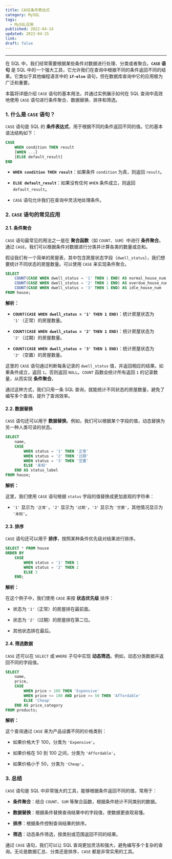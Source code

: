 ```yaml
---
title: CASE条件表达式
category: MySQL
tags:
  - MySQL应用
published: 2022-04-14
updated: 2022-04-15
link:
draft: false
---
```

---

在 SQL 中，我们经常需要根据某些条件对数据进行处理、分类或者聚合。**`CASE` 语句** 是 SQL 中的一个强大工具，它允许我们在查询中根据不同的条件返回不同的结果。它类似于其他编程语言中的 **`if-else`** 语句，但在数据库查询中它的应用极为广泛和重要。

本篇将详细介绍 `CASE` 语句的基本用法，并通过实例展示如何在 SQL 查询中高效地使用 `CASE` 语句进行条件聚合、数据替换、排序和筛选。

### 1. 什么是 `CASE` 语句？

`CASE` 语句是 SQL 的 **条件表达式**，用于根据不同的条件返回不同的值。它的基本语法结构如下：

```sql
CASE 
    WHEN condition THEN result 
    [WHEN ...] 
    [ELSE default_result] 
END
```

- **`WHEN condition THEN result`**：如果条件 `condition` 为真，则返回 `result`。
    
- **`ELSE default_result`**：如果没有任何 `WHEN` 条件成立，则返回 `default_result`。
    
- `CASE` 语句允许我们在查询中灵活地处理条件。
    

### 2. `CASE` 语句的常见应用

#### 2.1. 条件聚合

`CASE` 语句最常见的用法之一是在 **聚合函数**（如 `COUNT`、`SUM`）中进行 **条件聚合**。通过 `CASE`，我们可以根据条件对数据进行分类并计算各类的数量或总和。

假设我们有一个简单的房屋表，其中包含房屋状态字段（`dwell_status`），我们想要统计不同状态的房屋数量。可以使用 `CASE` 来实现条件聚合。

```sql
SELECT 
    COUNT(CASE WHEN dwell_status = '1' THEN 1 END) AS normal_house_num,
    COUNT(CASE WHEN dwell_status = '2' THEN 1 END) AS overdue_house_num,
    COUNT(CASE WHEN dwell_status = '3' THEN 1 END) AS idle_house_num
FROM house;
```

**解析：**

- **`COUNT(CASE WHEN dwell_status = '1' THEN 1 END)`**：统计房屋状态为 `'1'`（正常）的房屋数量。
    
- **`COUNT(CASE WHEN dwell_status = '2' THEN 1 END)`**：统计房屋状态为 `'2'`（过期）的房屋数量。
    
- **`COUNT(CASE WHEN dwell_status = '3' THEN 1 END)`**：统计房屋状态为 `'3'`（空置）的房屋数量。
    

这里的 `CASE` 语句通过判断每条记录的 `dwell_status` 值，并返回相应的结果。如果条件成立，返回 `1`，否则返回 `NULL`。`COUNT` 函数会统计所有返回 `1` 的记录数量，从而实现 **条件聚合**。

通过这种方式，我们只用一条 SQL 查询，就能统计不同状态的房屋数量，避免了编写多个查询，提升了查询效率。

#### 2.2. 数据替换

`CASE` 语句还可以用于 **数据替换**。例如，我们可以根据某个字段的值，动态替换为另一种人类可读的状态。

```sql
SELECT 
    name,
    CASE 
        WHEN status = '1' THEN '正常'
        WHEN status = '2' THEN '过期'
        WHEN status = '3' THEN '空置'
        ELSE '未知'
    END AS status_label
FROM house;
```

**解析：**

这里，我们使用 `CASE` 语句根据 `status` 字段的值替换成更加直观的字符串：

- `'1'` 显示为 `'正常'`，`'2'` 显示为 `'过期'`，`'3'` 显示为 `'空置'`，其他情况显示为 `'未知'`。
    

#### 2.3. 排序

`CASE` 语句还可以用于 **排序**，按照某种条件优先级对结果进行排序。

```sql
SELECT * FROM house
ORDER BY 
    CASE 
        WHEN status = '1' THEN 1
        WHEN status = '2' THEN 2
        ELSE 3
    END;
```

**解析：**

在这个例子中，我们使用 `CASE` 来按 **状态优先级** 排序：

- 状态为 `'1'`（正常）的房屋排在最前面。
    
- 状态为 `'2'`（过期）的房屋排在第二位。
    
- 其他状态排在最后。
    

#### 2.4. 筛选数据

`CASE` 还可以在 `SELECT` 或 `WHERE` 子句中实现 **动态筛选**。例如，动态分类数据并返回不同的字段值。

```sql
SELECT 
    name,
    price,
    CASE 
        WHEN price > 100 THEN 'Expensive'
        WHEN price <= 100 AND price >= 50 THEN 'Affordable'
        ELSE 'Cheap'
    END AS price_category
FROM products;
```

**解析：**

这个查询通过 `CASE` 来为产品设置不同的价格类别：

- 如果价格大于 100，分类为 `'Expensive'`。
    
- 如果价格在 50 到 100 之间，分类为 `'Affordable'`。
    
- 如果价格小于 50，分类为 `'Cheap'`。
    

### 3. 总结

`CASE` 语句是 SQL 中非常强大的工具，能够根据条件返回不同的值，常用于：

- **条件聚合**：结合 `COUNT`、`SUM` 等聚合函数，根据条件统计不同类别的数据。
    
- **数据替换**：根据条件替换查询结果中的字段值，使数据更直观易懂。
    
- **排序**：根据条件控制查询结果的排序。
    
- **筛选**：动态条件筛选，按类别或范围返回不同的结果。
    

通过 `CASE` 语句，我们可以让 SQL 查询更加灵活和强大，避免编写多个复杂的查询。无论是数据汇总、分类还是排序，`CASE` 都是非常实用的工具。